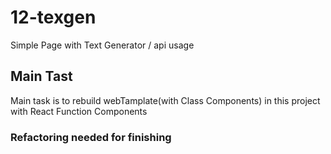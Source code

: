 # 12-texgen

Simple Page with Text Generator / api usage

## Main Tast

Main task is to rebuild webTamplate(with Class Components) in this project with React Function Components

### Refactoring needed  for finishing
